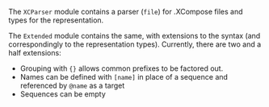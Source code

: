 The `XCParser` module contains a parser (`file`) for .XCompose files and types
for the representation.

The `Extended` module contains the same, with extensions to the syntax (and
correspondingly to the representation types). Currently, there are two and a
half extensions:

-   Grouping with `{}` allows common prefixes to be factored out.
-   Names can be defined with `[name]` in place of a sequence and referenced by
    `@name` as a target
-   Sequences can be empty

